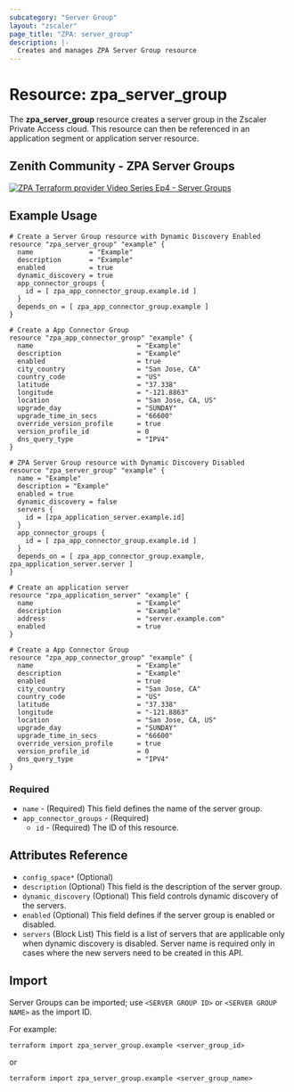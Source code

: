 ```yaml
---
subcategory: "Server Group"
layout: "zscaler"
page_title: "ZPA: server_group"
description: |-
  Creates and manages ZPA Server Group resource
---
```


# Resource: zpa_server_group

The **zpa_server_group** resource creates a server group in the Zscaler Private Access cloud. This resource can then be referenced in an application segment or application server resource.

## Zenith Community - ZPA Server Groups

[![ZPA Terraform provider Video Series Ep4 - Server Groups](https://raw.githubusercontent.com/zscaler/terraform-provider-zpa/master/images/zpa_server_groups.svg)](https://community.zscaler.com/t/video-zpa-terraform-provider-video-series-ep4-server-groups/18695)

## Example Usage

```hcl
# Create a Server Group resource with Dynamic Discovery Enabled
resource "zpa_server_group" "example" {
  name              = "Example"
  description       = "Example"
  enabled           = true
  dynamic_discovery = true
  app_connector_groups {
    id = [ zpa_app_connector_group.example.id ]
  }
  depends_on = [ zpa_app_connector_group.example ]
}

# Create a App Connector Group
resource "zpa_app_connector_group" "example" {
  name                          = "Example"
  description                   = "Example"
  enabled                       = true
  city_country                  = "San Jose, CA"
  country_code                  = "US"
  latitude                      = "37.338"
  longitude                     = "-121.8863"
  location                      = "San Jose, CA, US"
  upgrade_day                   = "SUNDAY"
  upgrade_time_in_secs          = "66600"
  override_version_profile      = true
  version_profile_id            = 0
  dns_query_type                = "IPV4"
}
```

```hcl
# ZPA Server Group resource with Dynamic Discovery Disabled
resource "zpa_server_group" "example" {
  name = "Example"
  description = "Example"
  enabled = true
  dynamic_discovery = false
  servers {
    id = [zpa_application_server.example.id]
  }
  app_connector_groups {
    id = [ zpa_app_connector_group.example.id ]
  }
  depends_on = [ zpa_app_connector_group.example, zpa_application_server.server ]
}

# Create an application server
resource "zpa_application_server" "example" {
  name                          = "Example"
  description                   = "Example"
  address                       = "server.example.com"
  enabled                       = true
}

# Create a App Connector Group
resource "zpa_app_connector_group" "example" {
  name                          = "Example"
  description                   = "Example"
  enabled                       = true
  city_country                  = "San Jose, CA"
  country_code                  = "US"
  latitude                      = "37.338"
  longitude                     = "-121.8863"
  location                      = "San Jose, CA, US"
  upgrade_day                   = "SUNDAY"
  upgrade_time_in_secs          = "66600"
  override_version_profile      = true
  version_profile_id            = 0
  dns_query_type                = "IPV4"
}
```

### Required

* `name` - (Required) This field defines the name of the server group.
* `app_connector_groups` - (Required)
  * `id` - (Required) The ID of this resource.

## Attributes Reference

* `config_space*` (Optional)
* `description` (Optional) This field is the description of the server group.
* `dynamic_discovery` (Optional) This field controls dynamic discovery of the servers.
* `enabled` (Optional) This field defines if the server group is enabled or disabled.
* `servers` (Block List) This field is a list of servers that are applicable only when dynamic discovery is disabled. Server name is required only in cases where the new servers need to be created in this API.

## Import

Server Groups can be imported; use `<SERVER GROUP ID>` or `<SERVER GROUP NAME>` as the import ID.

For example:

```shell
terraform import zpa_server_group.example <server_group_id>
```

or

```shell
terraform import zpa_server_group.example <server_group_name>
```
